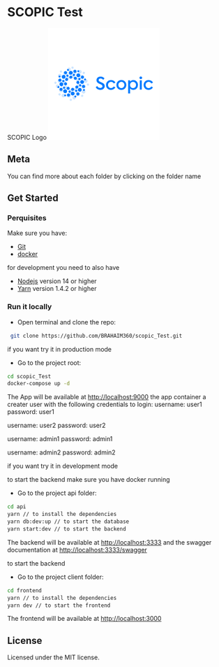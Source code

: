 # SCOPIC Test

SCOPIC Logo
![SCOPIC](/client/public/images/logo.png)

## Meta

You can find more about each folder by clicking on the folder name

## Get Started

### Perquisites

Make sure you have:

- [Git](https://git-scm.com/)
- [docker](https://www.docker.com/products/docker-desktop)

for development you need to also have

- [Nodejs](https://nodejs.org/) version 14 or higher
- [Yarn](https://yarnpkg.com/) version 1.4.2 or higher

### Run it locally

- Open terminal and clone the repo:

```sh
 git clone https://github.com/BRAHAIM360/scopic_Test.git
```

if you want try it in production mode

- Go to the project root:

```sh
cd scopic_Test
docker-compose up -d
```

The App will be available at <http://localhost:9000>
the app container a creater user with the following credentials to login:
username: user1
password: user1

username: user2
password: user2

username: admin1
password: admin1

username: admin2
password: admin2

if you want try it in development mode

to start the backend
make sure you have docker running

- Go to the project api folder:

```sh
cd api
yarn // to install the dependencies
yarn db:dev:up // to start the database
yarn start:dev // to start the backend
```

The backend will be available at <http://localhost:3333>
and the swagger documentation at <http://localhost:3333/swagger>

to start the backend

- Go to the project client folder:

```sh
cd frontend
yarn // to install the dependencies
yarn dev // to start the frontend
```

The frontend will be available at <http://localhost:3000>

## License

Licensed under the MIT license.
